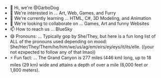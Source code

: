 - 👋 Hi, we're @GarboDog
- 👀 We're interested in ... Art, Web, Games, and Furry
- 🌱 We're currently learning ... HTML, C#, 3D Modeling, and Animation
- 💞️ We're looking to collaborate on ... Games, Art and funny Websites
- 📫 How to reach us ... BlueSky
- 😄 Pronouns: ... Typically gop by She/They, but here is a fun long list of ALL of the pronouns used depending on mood: She/Her/They/Them/he/him/we/us/ag/em/eirs/ey/eys/it/its/elle. ((your not ezxpected to follow any of that lmao))
- ⚡ Fun fact: ... The Grand Canyon is 277 miles (446 km) long, up to 18 miles (29 km) wide and attains a depth of over a mile (6,000 feet or 1,800 meters).

<!---
GarboDog/GarboDog is a ✨ special ✨ repository because its `README.md` (this file) appears on your GitHub profile.
You can click the Preview link to take a look at your changes.
--->
